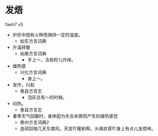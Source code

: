 # 发焐
faeh7 v5
+ 炉灰中因有火种而保持一定的温度。
  * 如东方言词典
+ 升温转暖
  * 如皋方言词典
    - 手上～，冻疮籽儿作痒。
+ 燥热感
  * 兴化方言词典
    - 身上～。
+ 发作，兴起
  * 泰县方言志
    - 泡灰总有～的时候。
+ 闷热。
  * 泰县方言志
+ 春季天气回暖时，身体因为冬衣未换而产生的燥热感觉
  * 泰州方言词典2
  - 连续刮咖几天东南风，天变吖暖和啊，头绳衣穿吖身上有点儿发焐唻。
